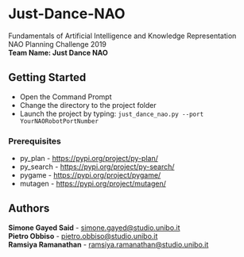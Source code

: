 # Just-Dance-NAO

Fundamentals of Artificial Intelligence and Knowledge Representation </br>
NAO Planning Challenge 2019 </br>
**Team Name: Just Dance NAO** </br>

## Getting Started
- Open the Command Prompt </br>
- Change the directory to the project folder </br>
- Launch the project by typing: `just_dance_nao.py --port YourNAORobotPortNumber`  </br>

### Prerequisites
- py_plan - https://pypi.org/project/py-plan/</br>
- py_search - https://pypi.org/project/py-search/</br>
- pygame - https://pypi.org/project/pygame/</br>
- mutagen - https://pypi.org/project/mutagen/</br>


## Authors

**Simone Gayed Said** - simone.gayed@studio.unibo.it </br>
**Pietro Obbiso** - pietro.obbiso@studio.unibo.it </br>
**Ramsiya Ramanathan** - ramsiya.ramanathan@studio.unibo.it </br>



